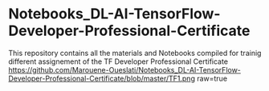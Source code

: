 # Notebooks_DL-AI-TensorFlow-Developer-Professional-Certificate
This repository contains all the materials and Notebooks compiled for trainig different assignement of the TF Developer Professional Certificate
https://github.com/Marouene-Oueslati/Notebooks_DL-AI-TensorFlow-Developer-Professional-Certificate/blob/master/TF1.png raw=true
